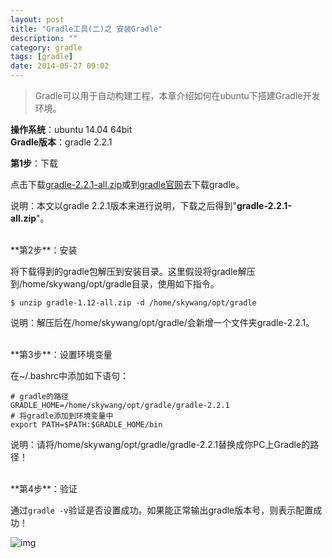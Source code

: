 ```yaml
---
layout: post
title: "Gradle工具(二)之 安装Gradle"
description: ""
category: gradle
tags: [gradle]
date: 2014-05-27 09:02
---
```


> Gradle可以用于自动构建工程，本章介绍如何在ubuntu下搭建Gradle开发环境。

**操作系统**：ubuntu 14.04 64bit  
**Gradle版本**：gradle 2.2.1


**第1步**：下载

点击下载[gradle-2.2.1-all.zip](https://services.gradle.org/distributions/gradle-2.2.1-all.zip)或到[gradle官网](http://www.gradle.org/downloads)去下载gradle。  

说明：本文以gradle 2.2.1版本来进行说明，下载之后得到"**gradle-2.2.1-all.zip**"。


<br/>
**第2步**：安装

将下载得到的gradle包解压到安装目录。这里假设将gradle解压到/home/skywang/opt/gradle目录，使用如下指令。

    $ unzip gradle-1.12-all.zip -d /home/skywang/opt/gradle

说明：解压后在/home/skywang/opt/gradle/会新增一个文件夹gradle-2.2.1。


<br/>
**第3步**：设置环境变量

在~/.bashrc中添加如下语句：

    # gradle的路径
    GRADLE_HOME=/home/skywang/opt/gradle/gradle-2.2.1
    # 将gradle添加到环境变量中
    export PATH=$PATH:$GRADLE_HOME/bin

说明：请将/home/skywang/opt/gradle/gradle-2.2.1替换成你PC上Gradle的路径！


<br/>
**第4步**：验证

通过`gradle -v`验证是否设置成功。如果能正常输出gradle版本号，则表示配置成功！

![img](/media/pic/tools/gradle/g2_01.jpg)

